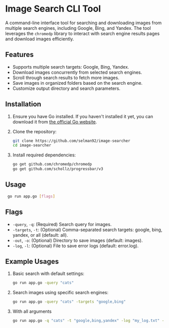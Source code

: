 # Image Search CLI Tool

A command-line interface tool for searching and downloading images from multiple search engines, including Google, Bing, and Yandex. The tool leverages the `chromedp` library to interact with search engine results pages and download images efficiently.

## Features

- Supports multiple search targets: Google, Bing, Yandex.
- Download images concurrently from selected search engines.
- Scroll through search results to fetch more images.
- Save images in organized folders based on the search engine.
- Customize output directory and search parameters.

## Installation

1. Ensure you have Go installed. If you haven't installed it yet, you can download it from [the official Go website](https://golang.org/dl/).

2. Clone the repository:
   ```bash
   git clone https://github.com/selman92/image-searcher
   cd image-searcher

3. Install required dependencies:
     ```bash
    go get github.com/chromedp/chromedp
    go get github.com/schollz/progressbar/v3

## Usage
   ```bash
    go run app.go [flags]
   ```

## Flags

* `-query`, `-q`: (Required) Search query for images.
* `-targets`, `-t`: (Optional) Comma-separated search targets: google, bing, yandex, or all (default: all).
* `-out`, `-o`: (Optional) Directory to save images (default: images).
* `-log`, `-l`: (Optional) File to save error logs (default: error.log).

## Example Usages

1. Basic search with default settings:
    ```bash
    go run app.go -query "cats"

2. Search images using specific search engines:
    ```bash
    go run app.go -query "cats" -targets "google,bing"

3. With all arguments
    ```bash
    go run app.go -q "cats" -t "google,bing,yandex" -log "my_log.txt" -o "img/"


